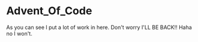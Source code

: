 # Advent_Of_Code
As you can see I put a lot of work in here. Don't worry I'LL BE BACK!! Haha no I won't.
